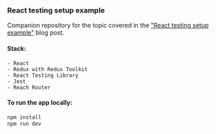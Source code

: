 ### React testing setup example

Companion repository for the topic covered in the ["React testing setup example"](https://adrianapan.com/blog/react-testing-setup-example) blog post.

#### Stack:

```
- React
- Redux with Redux Toolkit
- React Testing Library
- Jest
- Reach Router
```

#### To run the app locally:

```sh
npm install
npm run dev
```
